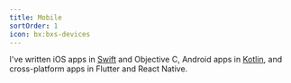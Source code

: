 ```yaml
---
title: Mobile
sortOrder: 1
icon: bx:bxs-devices
---
```


I've written iOS apps in [Swift](/projects/triadic-color-generator) and Objective C, Android apps in [Kotlin](/projects/endless-picross), and cross-platform apps in Flutter and React Native.